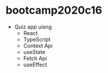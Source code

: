 # bootcamp2020c16
* Quiz app uisng
  * React
  * TypeScript
  * Context Api
  * useState
  * Fetch Api
  * useEffect
